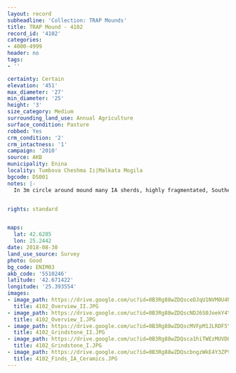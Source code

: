 ```yaml
---
layout: record
subheadline: 'Collection: TRAP Mounds'
title: TRAP Mound - 4102
record_id: '4102'
categories:
- 4000-4999
header: no
tags:
- ''

certainty: Certain
elevation: '451'
max_diameter: '27'
min_diameter: '25'
height: '3'
size_category: Medium
surrounding_land_use: Annual Agriculture
surface_condition: Pasture
robbed: Yes
crm_condition: '2'
crm_intactness: '1'
campaign: '2010'
source: AKB
municipality: Enina
locality: Tumbova Cheshma Ii|Malkata Mogila
bgcode: DS001
notes: |-
  In 3m circle around mound many IA sherds, highly fragmentated, Southern of mound 3 big stones.


rights: standard


maps:
  lat: 42.6285
  lon: 25.2442
date: 2018-08-30
land_use_source: Survey
photo: Good
bg_code: ENIM03
akb_code: '5510246'
latitude: '42.671422'
longitude: '25.393554'
images:
- image_path: https://drive.google.com/uc?id=0B3Rg88wZDQsceDJqU1NVM0U4NGM
  title: 4102_Overview_II.JPG
- image_path: https://drive.google.com/uc?id=0B3Rg88wZDQscNDJ6S0JoekY4Ync
  title: 4102_Overview_I.JPG
- image_path: https://drive.google.com/uc?id=0B3Rg88wZDQscMVFpM1JLRDF5Y1U
  title: 4102_Grindstone_II.JPG
- image_path: https://drive.google.com/uc?id=0B3Rg88wZDQsca1hiTWEzMUVDQ3c
  title: 4102_Grindstone_I.JPG
- image_path: https://drive.google.com/uc?id=0B3Rg88wZDQscbngzWkE4Y3ZPVkU
  title: 4102_Finds_IA_Ceramics.JPG
---
```

